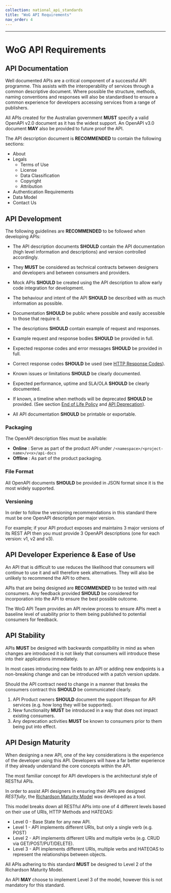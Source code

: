 ```yaml
---
collection: national_api_standards
title: "WoG API Requirements"
nav_order: 4
---
```

______________________________________________________________________________
# WoG API Requirements

## API Documentation

Well documented APIs are a critical component of a successful API programme. This assists with the interoperability of services through a common descriptive document.  Where possible the structure, methods, naming conventions and responses will also be standardised to ensure a common experience for developers accessing services from a range of publishers.

All APIs created for the Australian government **MUST** specify a valid OpenAPI v2.0 document as it has the widest support. An OpenAPI v3.0 document **MAY** also be provided to future proof the API.

The API description document is **RECOMMENDED** to contain the following sections:

- About
- Legals
  - Terms of Use
  - License
  - Data Classification
  - Copyright
  - Attribution
- Authentication Requirements
- Data Model
- Contact Us

## API Development

The following guidelines are **RECOMMENDED** to be followed when developing APIs:

- The API description documents **SHOULD** contain the API documentation (high level information and descriptions) and version controlled accordingly. 
  
- They **MUST** be considered as technical contracts between designers and developers and between consumers and providers. 
  
- Mock APIs **SHOULD** be created using the API description to allow early code integration for development.
  
- The behaviour and intent of the API **SHOULD** be described with as much information as possible.

- Documentation **SHOULD** be public where possible and easily accessible to those that require it.
  
- The descriptions **SHOULD** contain example of request and responses.

- Example request and response bodies **SHOULD** be provided in full.
  
- Expected response codes and error messages **SHOULD** be provided in full.
  
- Correct response codes **SHOULD** be used (see [HTTP Response Codes](api-response.html#http-response-codes)).
  
- Known issues or limitations **SHOULD** be clearly documented.
  
- Expected performance, uptime and SLA/OLA **SHOULD** be clearly documented.
  
- If known, a timeline when methods will be deprecated **SHOULD** be provided. (See section [End of Life Policy](api-versioning.html#end-of-life-policy) and [API Deprecation](api-versioning.html#api-deprecation)).
  
- All API documentation **SHOULD** be printable or exportable.

### Packaging

The OpenAPI description files must be available:

- **Online** : Serve as part of the product API under `/<namespace>/<project-name>/v<x>/api-docs`
- **Offline** : As part of the product packaging.

### File Format

All OpenAPI documents **SHOULD** be provided in JSON format since it is the most widely supported.

### Versioning

In order to follow the versioning recommendations in this standard there must be one OpenAPI description per major version.

For example; if your API product exposes and maintains 3 major versions of its REST API then you must provide 3 OpenAPI descriptions (one for each version: v1, v2 and v3).

## API Developer Experience & Ease of Use

An API that is difficult to use reduces the likelihood that consumers will continue to use it and will therefore seek alternatives.  They will also be unlikely to recommend the API to others.

APIs that are being designed are **RECOMMENDED** to be tested with real consumers.  Any feedback provided **SHOULD** be considered for incorporation into the API to ensure the best possible outcome.

The WoG API Team provides an API review process to ensure APIs meet a baseline level of usability prior to them being published to potential consumers for feedback.

## API Stability

APIs **MUST** be designed with backwards compatibility in mind as when changes are introduced it is not likely that consumers will introduce these into their applications immediately.

In most cases introducing new fields to an API or adding new endpoints is a non-breaking change and can be introduced with a patch version update.

Should the API contract need to change in a manner that breaks the consumers contract this **SHOULD** be communicated clearly.

  1. API Product owners **SHOULD** document the support lifespan for API services (e.g. how long they will be supported).
  2. New functionality **MUST** be introduced in a way that does not impact existing consumers.
  3. Any deprecation activities **MUST** be known to consumers prior to them being put into effect.

## API Design Maturity

When designing a new API, one of the key considerations is the experience of the developer using this API. Developers will have a far better experience if they already understand the core concepts within the API. 

The most familiar concept for API developers is the architectural style of RESTful APIs.

In order to assist API designers in ensuring their APIs are designed *RESTfully*, the [Richardson Maturity Model](https://restfulapi.net/richardson-maturity-model/) was developed as a tool.

This model breaks down all RESTful APIs into one of 4 different levels based on their use of URIs, HTTP Methods and HATEOAS:

- Level 0 - Base State for any new API.
- Level 1 - API implements different URIs, but only a single verb (e.g. POST)
- Level 2 - API implements different URIs and multiple verbs (e.g. CRUD via GET/POST/PUT/DELETE).
- Level 3 - API implements different URIs, multiple verbs and HATEOAS to represent the relationships between objects.

All APIs adhering to this standard **MUST** be designed to Level 2 of the Richardson Maturity Model. 

An API **MAY** choose to implement Level 3 of the model, however this is not mandatory for this standard.
